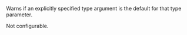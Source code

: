 Warns if an explicitly specified type argument is the default for that type parameter.

Not configurable.